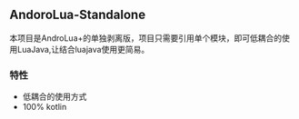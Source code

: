 ## AndoroLua-Standalone

本项目是AndroLua+的单独剥离版，项目只需要引用单个模块，即可低耦合的使用LuaJava,让结合luajava使用更简易。

### 特性
 - 低耦合的使用方式
 - 100% kotlin